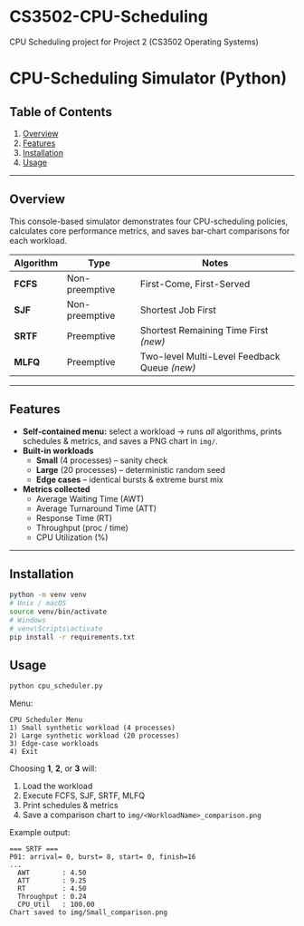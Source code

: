 # CS3502-CPU-Scheduling
CPU Scheduling project for Project 2 (CS3502 Operating Systems)

# CPU-Scheduling Simulator (Python)

## Table of Contents
1. [Overview](#overview)  
2. [Features](#features)  
3. [Installation](#installation)  
4. [Usage](#usage)  

---

## Overview
This console-based simulator demonstrates four CPU-scheduling policies, calculates
core performance metrics, and saves bar-chart comparisons for each workload.

| Algorithm | Type | Notes |
|-----------|------|-------|
| **FCFS**  | Non-preemptive | First-Come, First-Served |
| **SJF**   | Non-preemptive | Shortest Job First |
| **SRTF**  | Preemptive     | Shortest Remaining Time First *(new)* |
| **MLFQ**  | Preemptive     | Two-level Multi-Level Feedback Queue *(new)* |

---

## Features
* **Self-contained menu:** select a workload → runs *all* algorithms, prints
  schedules & metrics, and saves a PNG chart in `img/`.
* **Built-in workloads**  
  * **Small** (4 processes) – sanity check  
  * **Large** (20 processes) – deterministic random seed  
  * **Edge cases** – identical bursts & extreme burst mix
* **Metrics collected**
  * Average Waiting Time (AWT)  
  * Average Turnaround Time (ATT)  
  * Response Time (RT)  
  * Throughput (proc / time)  
  * CPU Utilization (%)

---

## Installation
```bash
python -m venv venv
# Unix / macOS
source venv/bin/activate
# Windows
# venv\Scripts\activate
pip install -r requirements.txt
```
## Usage
```bash
python cpu_scheduler.py
```
Menu:
```
CPU Scheduler Menu
1) Small synthetic workload (4 processes)
2) Large synthetic workload (20 processes)
3) Edge-case workloads
4) Exit
```
Choosing **1**, **2**, or **3** will:
1. Load the workload  
2. Execute FCFS, SJF, SRTF, MLFQ  
3. Print schedules & metrics  
4. Save a comparison chart to `img/<WorkloadName>_comparison.png`

Example output:
```
=== SRTF ===
P01: arrival= 0, burst= 8, start= 0, finish=16
...
  AWT        : 4.50
  ATT        : 9.25
  RT         : 4.50
  Throughput : 0.24
  CPU_Util   : 100.00
Chart saved to img/Small_comparison.png
```